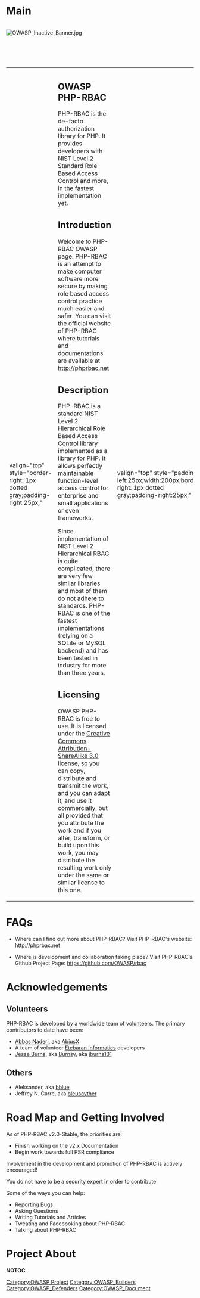 # Main

<div style="width:100%;height:100px;border:0,margin:0;overflow: hidden;">

![OWASP_Inactive_Banner.jpg](OWASP_Inactive_Banner.jpg
"OWASP_Inactive_Banner.jpg")

</div>

<table>
<tbody>
<tr class="odd">
<td><p>valign="top" style="border-right: 1px dotted gray;padding-right:25px;"</p></td>
<td><h2 id="owasp_php_rbac">OWASP PHP-RBAC</h2>
<p>PHP-RBAC is the de-facto authorization library for PHP. It provides developers with NIST Level 2 Standard Role Based Access Control and more, in the fastest implementation yet.</p>
<h2 id="introduction">Introduction</h2>
<p>Welcome to PHP-RBAC OWASP page. PHP-RBAC is an attempt to make computer software more secure by making role based access control practice much easier and safer. You can visit the official website of PHP-RBAC where tutorials and documentations are available at <a href="http://phprbac.net">http://phprbac.net</a></p>
<h2 id="description">Description</h2>
<p>PHP-RBAC is a standard NIST Level 2 Hierarchical Role Based Access Control library implemented as a library for PHP. It allows perfectly maintainable function-level access control for enterprise and small applications or even frameworks.</p>
<p>Since implementation of NIST Level 2 Hierarchical RBAC is quite complicated, there are very few similar libraries and most of them do not adhere to standards. PHP-RBAC is one of the fastest implementations (relying on a SQLite or MySQL backend) and has been tested in industry for more than three years.</p>
<h2 id="licensing">Licensing</h2>
<p>OWASP PHP-RBAC is free to use. It is licensed under the <a href="http://creativecommons.org/licenses/by-sa/3.0/">Creative Commons Attribution-ShareAlike 3.0 license</a>, so you can copy, distribute and transmit the work, and you can adapt it, and use it commercially, but all provided that you attribute the work and if you alter, transform, or build upon this work, you may distribute the resulting work only under the same or similar license to this one.</p></td>
<td><p>valign="top" style="padding-left:25px;width:200px;border-right: 1px dotted gray;padding-right:25px;"</p></td>
<td><h2 id="what_is_php_rbac">What is PHP-RBAC?</h2>
<p>OWASP PHP-RBAC provides:</p>
<ul>
<li>NIST Level 2 Hierarchical Role Based Access Control</li>
<li>Ease Of Use</li>
<li>Speed</li>
<li>Reliability</li>
</ul>
<h2 id="presentation">Presentation</h2>
<p>Demo: <a href="http://phprbac.net/demo.php">How RBAC Works</a></p>
<h2 id="project_leader">Project Leader</h2>
<p><a href="User:Abbas_Naderi" title="wikilink">Abbas Naderi</a></p>
<h2 id="related_projects">Related Projects</h2>
<ul>
<li><a href="OWASP_PHP_Security_Project" title="wikilink">OWASP PHP Security Project</a></li>
<li><a href="WebGoatPHP" title="wikilink">WebGoatPHP</a></li>
</ul>
<h2 id="ohloh">Ohloh</h2>
<ul>
<li><a href="https://www.ohloh.net/p/owasp-php-rbac">https://www.ohloh.net/p/owasp-php-rbac</a></li>
</ul></td>
<td><p>valign="top" style="padding-left:25px;width:200px;"</p></td>
<td><h2 id="quick_download">Quick Download</h2>
<ul>
<li><a href="https://sourceforge.net/projects/phprbac/files/latest/download">PHP-RBAC v2.0 Stable</a></li>
</ul>
<h2 id="news_and_events">News and Events</h2>
<p>Repository:<a href="https://github.com/OWASP/rbac/commits/develop">https://github.com/OWASP/rbac/commits/develop</a> 03-05-14 - 2.0-Stable Released! 08-31-13 - 2.0-Beta Released!</p>
<h2 id="classifications">Classifications</h2>
<table>
<tbody>
<tr class="odd">
<td><p>align="center" valign="top" width="50%" rowspan="2"</p></td>
<td><figure>
<img src="Owasp-labs-trans-85.png" title="Owasp-labs-trans-85.png" alt="Owasp-labs-trans-85.png" /><figcaption>Owasp-labs-trans-85.png</figcaption>
</figure></td>
<td><p>align="center" valign="top" width="50%"</p></td>
<td><figure>
<img src="Owasp-builders-small.png" title="Owasp-builders-small.png" alt="Owasp-builders-small.png" /><figcaption>Owasp-builders-small.png</figcaption>
</figure></td>
</tr>
<tr class="even">
<td><p>align="center" valign="top" width="50%"</p></td>
<td><figure>
<img src="Owasp-defenders-small.png" title="Owasp-defenders-small.png" alt="Owasp-defenders-small.png" /><figcaption>Owasp-defenders-small.png</figcaption>
</figure></td>
<td></td>
<td></td>
</tr>
<tr class="odd">
<td><p>colspan="2" align="center"</p></td>
<td><figure>
<img src="Cc-button-y-sa-small.png" title="Cc-button-y-sa-small.png" alt="Cc-button-y-sa-small.png" /><figcaption>Cc-button-y-sa-small.png</figcaption>
</figure></td>
<td></td>
<td></td>
</tr>
<tr class="even">
<td><p>colspan="2" align="center"</p></td>
<td><figure>
<img src="Project_Type_Files_CODE.jpg" title="Project_Type_Files_CODE.jpg" alt="Project_Type_Files_CODE.jpg" /><figcaption>Project_Type_Files_CODE.jpg</figcaption>
</figure></td>
<td></td>
<td></td>
</tr>
</tbody>
</table></td>
</tr>
</tbody>
</table>

# FAQs

  - Where can I find out more about PHP-RBAC?
    Visit PHP-RBAC's website: <http://phprbac.net>

<!-- end list -->

  - Where is development and collaboration taking place?
    Visit PHP-RBAC's Github Project Page:
    <https://github.com/OWASP/rbac>

# Acknowledgements

## Volunteers

PHP-RBAC is developed by a worldwide team of volunteers. The primary
contributors to date have been:

  - [Abbas Naderi](User:Abbas_Naderi "wikilink"), aka
    [AbiusX](http://abiusx.com/)
  - A team of volunteer [Etebaran Informatics](https://etebaran.com/)
    developers
  - [Jesse Burns](User:Jesse_Burns "wikilink"), aka
    [Burnsy](http://www.jbwebware.com), aka
    [jburns131](https://github.com/jburns131)

## Others

  - Aleksander, aka [bblue](https://github.com/bblue)
  - Jeffrey N. Carre, aka [bleuscyther](https://github.com/bleuscyther)

# Road Map and Getting Involved

As of PHP-RBAC v2.0-Stable, the priorities are:

  - Finish working on the v2.x Documentation
  - Begin work towards full PSR compliance

Involvement in the development and promotion of PHP-RBAC is actively
encouraged\!

You do not have to be a security expert in order to contribute.

Some of the ways you can help:

  - Reporting Bugs
  - Asking Questions
  - Writing Tutorials and Articles
  - Tweating and Facebooking about PHP-RBAC
  - Talking about PHP-RBAC

# Project About

__NOTOC__ <headertabs />

[Category:OWASP Project](Category:OWASP_Project "wikilink")
[Category:OWASP_Builders](Category:OWASP_Builders "wikilink")
[Category:OWASP_Defenders](Category:OWASP_Defenders "wikilink")
[Category:OWASP_Document](Category:OWASP_Document "wikilink")